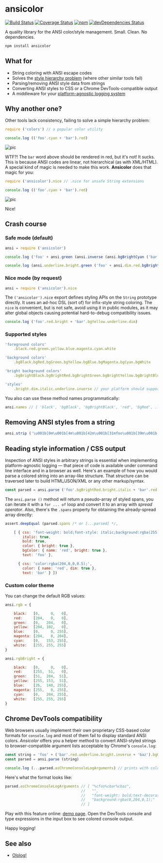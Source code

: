 # ansicolor

[![Build Status](https://travis-ci.org/xpl/ansicolor.svg?branch=master)](https://travis-ci.org/xpl/ansicolor) [![Coverage Status](https://coveralls.io/repos/github/xpl/ansicolor/badge.svg)](https://coveralls.io/github/xpl/ansicolor) [![npm](https://img.shields.io/npm/v/ansicolor.svg)](https://npmjs.com/package/ansicolor) [![devDependencies Status](https://david-dm.org/xpl/ansicolor/dev-status.svg)](https://david-dm.org/xpl/ansicolor?type=dev)

A quality library for the ANSI color/style management. Small. Clean. No dependencies.

```bash
npm install ansicolor
```

## What for

- String coloring with ANSI escape codes
- Solves the [style hierarchy problem](#why-another-one) (where other similar tools fail)
- Parsing/removing ANSI style data from strings
- Converting ANSI styles to CSS or a Chrome DevTools-compatible output
- A middleware for your [platform-agnostic logging system](https://github.com/xpl/ololog)

## Why another one?

Other tools lack consistency, failing to solve a simple hierarchy problem:

```javascript
require ('colors') // a popular color utility

console.log (('foo'.cyan + 'bar').red)
```

![pic](http://cdn.jpg.wtf/futurico/85/9b/1470626860-859b24350e22df74fd7497e9dc0d8d42.png)

WTF?! The `bar` word above should be rendered in red, but it's not! It sucks. This is because ANSI codes are linear, not hierarchical (as with XML/HTML). A special kind of magic is needed to make this work. **Ansicolor** does that magic for you:

```javascript
require ('ansicolor').nice // .nice for unsafe String extensions

console.log (('foo'.cyan + 'bar').red)
```

![pic](http://cdn.jpg.wtf/futurico/3c/61/1470626989-3c61b64d0690b0b413be367841650426.png)

Nice!

## Crash course

### Safe mode (default)

```javascript
ansi = require ('ansicolor')
```
```javascript
console.log ('foo' + ansi.green (ansi.inverse (ansi.bgBrightCyan ('bar')) + 'baz') + 'qux')
```
```javascript
console.log (ansi.underline.bright.green ('foo' + ansi.dim.red.bgBrightCyan ('bar'))) // method chaining
```

### Nice mode (by request)

```javascript
ansi = require ('ansicolor').nice
```

The `('ansicolor').nice` export defines styling APIs on the `String` prototype directly. It uses an ad-hoc DSL (sort of) for infix-style string coloring. The `nice` is convenient, but is not safe, avoid using it in public modules, as it may alter global objects causing potential hard-to-debug compatibility issues.

```javascript
console.log ('foo'.red.bright + 'bar'.bgYellow.underline.dim)
```

### Supported styles

```javascript
'foreground colors'
    .black.red.green.yellow.blue.magenta.cyan.white
```
```javascript
'background colors'
    .bgBlack.bgRed.bgGreen.bgYellow.bgBlue.bgMagenta.bgCyan.bgWhite
```
```javascript
'bright background colors'
    .bgBrightBlack.bgBrightRed.bgBrightGreen.bgBrightYellow.bgBrightBlue.bgBrightMagenta.bgBrightCyan.bgBrightWhite
```
```javascript
'styles'
    .bright.dim.italic.underline.inverse // your platform should support italic
```

You also can use these method names programmatically:

```javascript
ansi.names // [ 'black', 'bgBlack', 'bgBrightBlack', 'red', 'bgRed', ...
```

## Removing ANSI styles from a string

```javascript
ansi.strip ('\u001b[0m\u001b[4m\u001b[42m\u001b[31mfoo\u001b[39m\u001b[49m\u001b[24mfoo\u001b[0m')) // 'foofoo'
```

## Reading style information / CSS output

Inspection of ANSI styles in arbitrary strings is essential when implementing platform-agnostic logging — that piece of code is available under command line interface and in a browser as well. Here's an example of how you would parse a colored string into an array-like structure. That structure can be traversed later to build HTML/JSON/XML or any other markup/syntax.

```javascript
const parsed = ansi.parse ('foo'.bgBrightRed.bright.italic + 'bar'.red.dim)
```

The `ansi.parse ()` method will return a pseudo-array of styled spans, you can iterate it with a `for ... of` loop and convert it to an array with *spread operator*. Also, there's the `.spans` property for obtaining the already-spread array directly:

```javascript
assert.deepEqual (parsed.spans /* or [...parsed] */,

    [ { css: 'font-weight: bold;font-style: italic;background:rgba(255,51,0,1);',
        italic: true,
        bold: true,
        color: { bright: true },
        bgColor: { name: 'red', bright: true },
        text: 'foo' },

      { css: 'color:rgba(204,0,0,0.5);',
        color: { name: 'red', dim: true },
        text: 'bar' } ])
```

### Custom color theme

You can change the default RGB values:

```javascript
ansi.rgb = {

    black:   [0,     0,   0],
    red:     [204,   0,   0],
    green:   [0,   204,   0],
    yellow:  [204, 102,   0],
    blue:    [0,     0, 255],
    magenta: [204,   0, 204],
    cyan:    [0,   153, 255],
    white:   [255, 255, 255]
}

ansi.rgbBright = {

    black:   [0,     0,   0],
    red:     [255,  51,   0],
    green:   [51,  204,  51],
    yellow:  [255, 153,  51],
    blue:    [26,  140, 255],
    magenta: [255,   0, 255],
    cyan:    [0,   204, 255],
    white:   [255, 255, 255]
}
```

## Chrome DevTools compatibility

Web browsers usually implement their own proprietary CSS-based color formats for `console.log` and most of them fail to display standard ANSI colors. _Ansicolor_ offers you a helper method to convert ANSI-styled strings to browser-compatible argument lists acceptable by Chrome's `console.log`:

```javascript
const string = 'foo' + ('bar'.red.underline.bright.inverse + 'baz').bgGreen
const parsed = ansi.parse (string)

console.log (...parsed.asChromeConsoleLogArguments) // prints with colors in Chrome!
```

Here's what the format looks like:

```javascript
parsed.asChromeConsoleLogArguments // [ "%cfoo%cbar%cbaz",
                                   //   "",
                                   //   "font-weight: bold;text-decoration: underline;background:rgba(255,51,0,1);color:rgba(0,204,0,1);",
                                   //   "background:rgba(0,204,0,1);"
                                   // ]
```

Play with this feature online: [demo page](https://xpl.github.io/ansicolor/). Open the DevTools console and type expressions in the input box to see colored console output.

Happy logging!

## See also

- [Ololog!](https://github.com/xpl/ololog)
